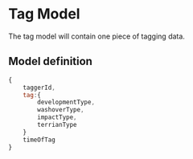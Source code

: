 # Tag Model

The tag model will contain one piece of tagging data.

## Model definition

```js
{
    taggerId,
    tag:{
        developmentType,
        washoverType,
        impactType,
        terrianType
    }
    timeOfTag
}
```